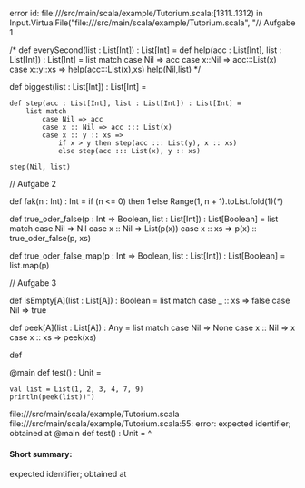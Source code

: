 error id: file://<WORKSPACE>/src/main/scala/example/Tutorium.scala:[1311..1312) in Input.VirtualFile("file://<WORKSPACE>/src/main/scala/example/Tutorium.scala", "// Aufgabe 1

/*
def everySecond(list : List[Int]) : List[Int] =
	def help(acc : List[Int], list : List[Int]) : List[Int] =
		list match
			case Nil => acc
			case x::Nil => acc:::List(x)
			case x::y::xs => help(acc:::List(x),xs)
	help(Nil,list)
*/

def biggest(list : List[Int]) : List[Int] =

    def step(acc : List[Int], list : List[Int]) : List[Int] =
        list match
            case Nil => acc
            case x :: Nil => acc ::: List(x)
            case x :: y :: xs =>
                if x > y then step(acc ::: List(y), x :: xs)
                else step(acc ::: List(x), y :: xs)

    step(Nil, list) 

// Aufgabe 2
        
def fak(n : Int) : Int =
    if (n <= 0) then 1
    else Range(1, n + 1).toList.fold(1)(_*_)

def true_oder_false(p : Int => Boolean, list : List[Int]) : List[Boolean] =
    list match
        case Nil => Nil
        case x :: Nil => List(p(x)) 
        case x :: xs => p(x) :: true_oder_false(p, xs)

def true_oder_false_map(p : Int => Boolean, list : List[Int]) : List[Boolean] =
    list.map(p)

// Aufgabe 3

def isEmpty[A](list : List[A]) : Boolean =
    list match
        case _ :: xs => false
        case Nil => true

def peek[A](list : List[A]) : Any =
    list match
        case Nil => None
        case x :: Nil => x
        case x :: xs => peek(xs)

def 

@main def test() : Unit =

    val list = List(1, 2, 3, 4, 7, 9)
    println(peek(list))")
file://<WORKSPACE>/src/main/scala/example/Tutorium.scala
file://<WORKSPACE>/src/main/scala/example/Tutorium.scala:55: error: expected identifier; obtained at
@main def test() : Unit =
^
#### Short summary: 

expected identifier; obtained at